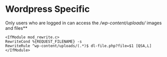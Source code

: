# Wordpress Specific

Only users who are logged in can access the */wp-content/uploads/* images and files**

```
<IfModule mod_rewrite.c>
RewriteCond %{REQUEST_FILENAME} -s
RewriteRule ^wp-content/uploads/(.*)$ dl-file.php?file=$1 [QSA,L]
</IfModule>
```
